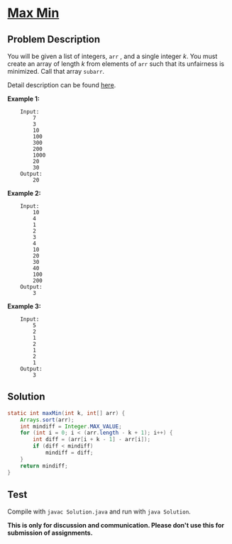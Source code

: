 # [Max Min][title]

## Problem Description

You will be given a list of integers, `arr` , and a single integer _k_. You must create an array of length _k_ from elements of `arr` such that its unfairness is minimized. Call that array `subarr`.

Detail description can be found [here][title].

**Example 1:**

```
    Input: 
        7
        3
        10
        100
        300
        200
        1000
        20
        30
    Output:
        20
```

**Example 2:**

```
    Input: 
        10
        4
        1
        2
        3
        4
        10
        20
        30
        40
        100
        200
    Output:
        3
```

**Example 3:**

```
    Input: 
        5
        2
        1
        2
        1
        2
        1
    Output:
        3
```

## Solution


```java
static int maxMin(int k, int[] arr) {
    Arrays.sort(arr);
    int mindiff = Integer.MAX_VALUE;
    for (int i = 0; i < (arr.length - k + 1); i++) {
        int diff = (arr[i + k - 1] - arr[i]);
        if (diff < mindiff)
            mindiff = diff;
    }
    return mindiff;
}
```

## Test

Compile with `javac Solution.java` and run with `java Solution`.


**This is only for discussion and communication. Please don't use this for submission of assignments.**

[title]: https://www.hackerrank.com/challenges/angry-children/